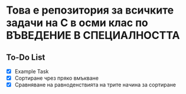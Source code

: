 # Това е репозитория за всичките задачи на C в осми клас по ВЪВЕДЕНИЕ В СПЕЦИАЛНОСТТА

## To-Do List

- [x] Example Task
- [x] Сортиране чрез пряко вмъкване
- [x] Сравняване на равноденствията на трите начина за сортиране
